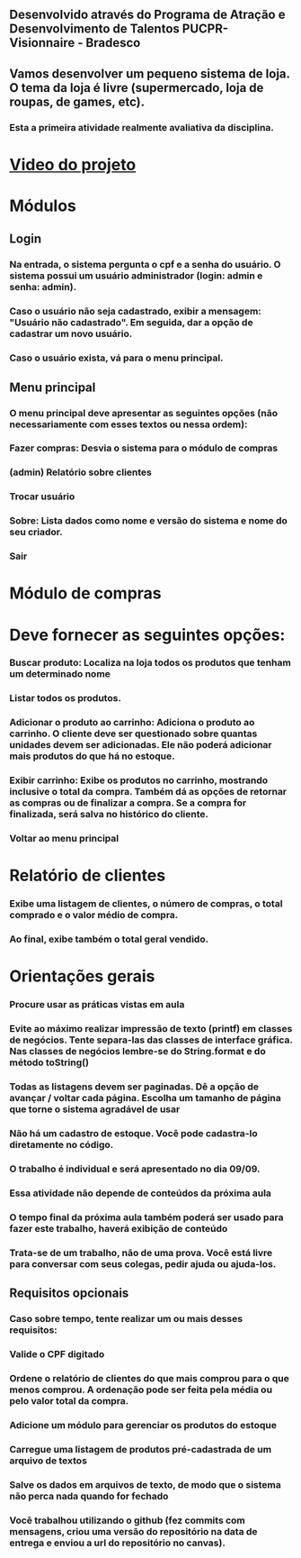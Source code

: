 ## Desenvolvido através do Programa de Atração e Desenvolvimento de Talentos PUCPR- Visionnaire - Bradesco

## Vamos desenvolver um pequeno sistema de loja. O tema da loja é livre (supermercado, loja de roupas, de games, etc).

### Esta a primeira atividade realmente avaliativa da disciplina.

# <a href=“https://youtu.be/M0IUPz_dqFU/“>Video do projeto</a>

# Módulos
## Login
### Na entrada, o sistema pergunta o cpf e a senha do usuário. O sistema possui um usuário administrador (login: admin e senha: admin).

### Caso o usuário não seja cadastrado, exibir a mensagem: "Usuário não cadastrado". Em seguida, dar a opção de cadastrar um novo usuário.
### Caso o usuário exista, vá para o menu principal.

## Menu principal

### O menu principal deve apresentar as seguintes opções (não necessariamente com esses textos ou nessa ordem):

### Fazer compras: Desvia o sistema para o módulo de compras
### (admin) Relatório sobre clientes
### Trocar usuário
### Sobre: Lista dados como nome e versão do sistema e nome do seu criador.
### Sair

# Módulo de compras
# Deve fornecer as seguintes opções:

### Buscar produto: Localiza na loja todos os produtos que tenham um determinado nome
### Listar todos os produtos.
### Adicionar o produto ao carrinho: Adiciona o produto ao carrinho. O cliente deve ser questionado sobre quantas unidades devem ser adicionadas. Ele não poderá adicionar mais produtos do que há no estoque.
### Exibir carrinho: Exibe os produtos no carrinho, mostrando inclusive o total da compra. Também dá as opções de retornar as compras ou de finalizar a compra. Se a compra for finalizada, será salva no histórico do cliente.
### Voltar ao menu principal

# Relatório de clientes
### Exibe uma listagem de clientes, o número de compras, o total comprado e o valor médio de compra.
### Ao final, exibe também o total geral vendido.

# Orientações gerais

### Procure usar as práticas vistas em aula
### Evite ao máximo realizar impressão de texto (printf) em classes de negócios. Tente separa-las das classes de interface gráfica. Nas classes de negócios lembre-se do String.format e do método toString()
### Todas as listagens devem ser paginadas. Dê a opção de avançar / voltar cada página. Escolha um tamanho de página que torne o sistema agradável de usar
### Não há um cadastro de estoque. Você pode cadastra-lo diretamente no código.
### O trabalho é individual e será apresentado no dia 09/09.
### Essa atividade não depende de conteúdos da próxima aula
### O tempo final da próxima aula também poderá ser usado para fazer este trabalho, haverá exibição de conteúdo
### Trata-se de um trabalho, não de uma prova. Você está livre para conversar com seus colegas, pedir ajuda ou ajuda-los.
## Requisitos opcionais
### Caso sobre tempo, tente realizar um ou mais desses requisitos:

### Valide o CPF digitado
### Ordene o relatório de clientes do que mais comprou para o que menos comprou. A ordenação pode ser feita pela média ou pelo valor total da compra.
### Adicione um módulo para gerenciar os produtos do estoque
### Carregue uma listagem de produtos pré-cadastrada de um arquivo de textos
### Salve os dados em arquivos de texto, de modo que o sistema não perca nada quando for fechado
### Você trabalhou utilizando o github (fez commits com mensagens, criou uma versão do repositório na data de entrega e enviou a url do repositório no canvas).